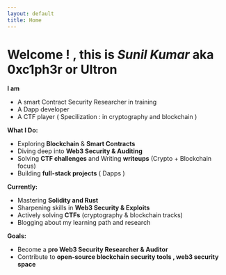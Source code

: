 ```yaml
---
layout: default
title: Home
---
```


# Welcome ! , this is *Sunil Kumar* aka  0xc1ph3r or Ultron

**I am<span class="blinking-cursor"></span>**

- A smart Contract Security Researcher in training 
- A Dapp developer
- A CTF player ( Specilization :  in cryptography and blockchain )

**What I Do:**  
- Exploring **Blockchain** & **Smart Contracts** 
- Diving deep into **Web3 Security & Auditing** 
- Solving **CTF challenges** and Writing **writeups** (Crypto + Blockchain focus)   
- Building **full-stack projects** ( Dapps ) 

**Currently:**  
- Mastering **Solidity and Rust**
- Sharpening skills in **Web3 Security & Exploits**  
- Actively solving **CTFs** (cryptography & blockchain tracks)  
- Blogging about my learning path and research  

**Goals:**  
- Become a **pro Web3 Security Researcher & Auditor**  
- Contribute to **open-source blockchain security tools , web3 security space** 